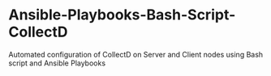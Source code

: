 # Ansible-Playbooks-Bash-Script-CollectD
Automated configuration of CollectD on Server and Client nodes using Bash script and Ansible Playbooks
